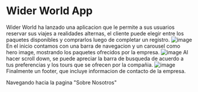 # Wider World App
Wider World ha lanzado una aplicacion que le permite a sus usuarios reservar sus viajes a realidades alternas, el cliente puede elegir entre los paquetes disponibles y comprarlos luego de completar un registro.
![image](https://user-images.githubusercontent.com/97367970/235830465-e9bf3619-b75f-4b78-bbbd-2ff1b92f9948.png)
En el inicio contamos con una barra de navegacion y un carousel como hero image, mostrando los paquetes ofrecidos por la empresa.
![image](https://user-images.githubusercontent.com/97367970/235830682-7b708350-92f5-4811-ae89-43d1e1447a48.png)
Al hacer scroll down, se puede apreciar la barra de busqueda de acuerdo a tus preferencias y los tours que se ofrecen por la compañia.
![image](https://user-images.githubusercontent.com/97367970/235830758-6ac648f8-698e-4c84-b078-68097bce615e.png)
Finalmente un footer, que incluye informacion de contacto de la empresa.

Navegando hacia la pagina "Sobre Nosotros"
